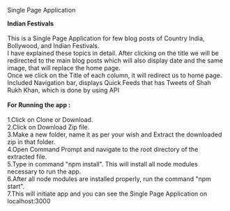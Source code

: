 Single Page Application

<b>Indian Festivals</b></br></br>
This is a Single Page Application for few blog posts of Country India, Bollywood, and Indian Festivals. </br>
I have explained these topics in detail. After clicking on the title we will be redirected to the main blog posts which will also display date and the same image, that will replace the home page.</br>
Once we click on the Title of each column, it will redirect us to home page. </br>
Included Navigation bar, displays Quick Feeds that has Tweets of Shah Rukh Khan, which is done by using API</br></br>
<b>For Running the app : </b></br></br>
1.Click on Clone or Download.</br>
2.Click on Download Zip file.</br>
3.Make a new folder, name it as per your wish and Extract the downloaded zip in that folder.</br>
4.Open Command Prompt and navigate to the root directory of the extracted file.</br>
5.Type in command "npm install". This will install all node modules necessary to run the app.</br>
6.After all node modules are installed properly, run the command "npm start".</br>
7.This will initiate app and you can see the Single Page Application on localhost:3000</br></br>
